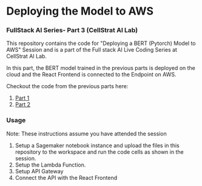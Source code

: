 # Deploying the Model to AWS

### FullStack AI Series- Part 3 (CellStrat AI Lab)

This repository contains the code for "Deploying a BERT (Pytorch) Model to AWS" Session and is a part of the Full stack AI Live Coding Series at CellStrat AI Lab.

In this part, the BERT model trained in the previous parts is deployed on the cloud and the React Frontend is connected to the Endpoint on AWS.

Checkout the code from the previous parts here:

1. [Part 1](https://github.com/theneuralbeing/bert-finetuning-webinar)
2. [Part 2](https://github.com/theneuralbeing/bert-web-app)

### Usage

Note: These instructions assume you have attended the session

1. Setup a Sagemaker notebook instance and upload the files in this repository to the workspace and run the code cells as shown in the session.
2. Setup the Lambda Function.
3. Setup API Gateway
4. Connect the API with the React Frontend
